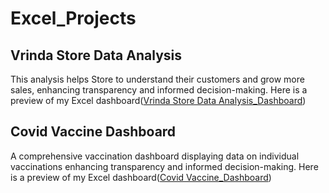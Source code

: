 # Excel_Projects

## Vrinda Store Data Analysis 
This analysis helps Store to understand their customers and grow more sales, enhancing transparency and informed decision-making.
Here is a preview of my Excel dashboard([Vrinda Store Data Analysis_Dashboard](https://github.com/Khushi200229/Excel_Projects/blob/main/Vrinda%20Store%20Data%20Analysis_Dashboard.pdf))

## Covid Vaccine Dashboard
A comprehensive vaccination dashboard displaying data on individual vaccinations enhancing transparency and informed decision-making.
Here is a preview of my Excel dashboard([Covid Vaccine_Dashboard](https://github.com/Khushi200229/Excel_Projects/blob/main/Covid_Vaccine_Dashboard.pdf))
